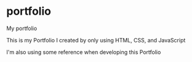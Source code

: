 # portfolio
My portfolio

This is my Portfolio
I created by only using HTML, CSS, and JavaScript

I'm also using some reference when developing this Portfolio
